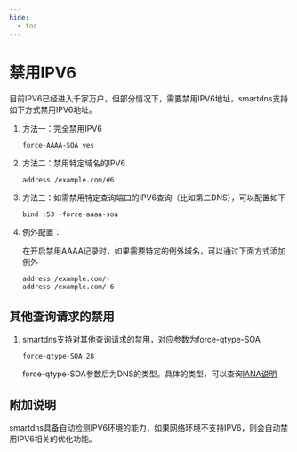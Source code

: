```yaml
---
hide:
  - toc
---
```


# 禁用IPV6

目前IPV6已经进入千家万户，但部分情况下，需要禁用IPV6地址，smartdns支持如下方式禁用IPV6地址。

1. 方法一：完全禁用IPV6

    ```shell
    force-AAAA-SOA yes
    ```

1. 方法二：禁用特定域名的IPV6

    ```shell
    address /example.com/#6
    ```

1. 方法三：如需禁用特定查询端口的IPV6查询（比如第二DNS），可以配置如下

    ```shell
    bind :53 -force-aaaa-soa 
    ```

1. 例外配置：

    在开启禁用AAAA记录时，如果需要特定的例外域名，可以通过下面方式添加例外

    ```shell
    address /example.com/-
    address /example.com/-6
    ```

## 其他查询请求的禁用

1. smartdns支持对其他查询请求的禁用，对应参数为force-qtype-SOA

    ```shell
    force-qtype-SOA 28
    ```

    force-qtype-SOA参数后为DNS的类型。具体的类型，可以查询[IANA说明](https://www.iana.org/assignments/dns-parameters/dns-parameters.xhtml#dns-parameters-4)

## 附加说明

smartdns具备自动检测IPV6环境的能力，如果网络环境不支持IPV6，则会自动禁用IPV6相关的优化功能。
